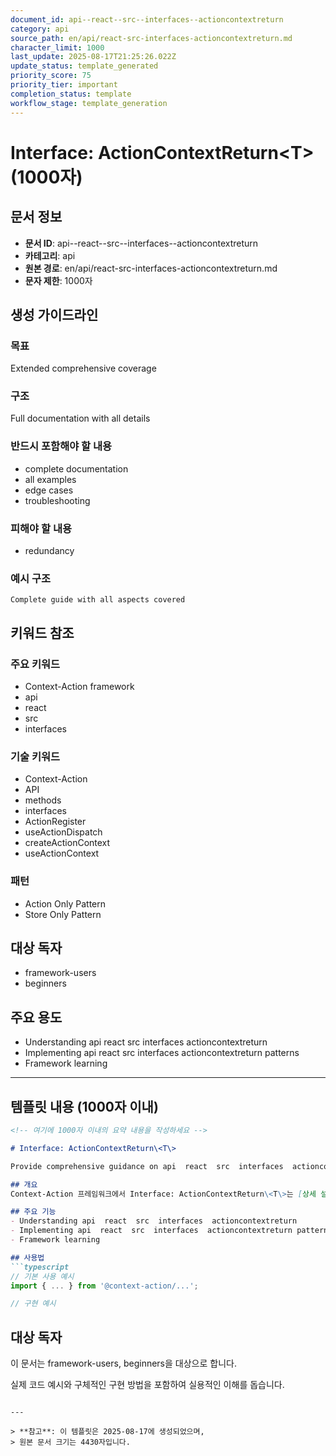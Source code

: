 ```yaml
---
document_id: api--react--src--interfaces--actioncontextreturn
category: api
source_path: en/api/react-src-interfaces-actioncontextreturn.md
character_limit: 1000
last_update: 2025-08-17T21:25:26.022Z
update_status: template_generated
priority_score: 75
priority_tier: important
completion_status: template
workflow_stage: template_generation
---
```


# Interface: ActionContextReturn\<T\> (1000자)

## 문서 정보
- **문서 ID**: api--react--src--interfaces--actioncontextreturn
- **카테고리**: api
- **원본 경로**: en/api/react-src-interfaces-actioncontextreturn.md
- **문자 제한**: 1000자

## 생성 가이드라인

### 목표
Extended comprehensive coverage

### 구조
Full documentation with all details

### 반드시 포함해야 할 내용
- complete documentation
- all examples
- edge cases
- troubleshooting

### 피해야 할 내용  
- redundancy

### 예시 구조
```
Complete guide with all aspects covered
```

## 키워드 참조

### 주요 키워드
- Context-Action framework
- api
- react
- src
- interfaces

### 기술 키워드
- Context-Action
- API
- methods
- interfaces
- ActionRegister
- useActionDispatch
- createActionContext
- useActionContext

### 패턴
- Action Only Pattern
- Store Only Pattern

## 대상 독자
- framework-users
- beginners

## 주요 용도
- Understanding api  react  src  interfaces  actioncontextreturn
- Implementing api  react  src  interfaces  actioncontextreturn patterns
- Framework learning

---

## 템플릿 내용 (1000자 이내)

```markdown
<!-- 여기에 1000자 이내의 요약 내용을 작성하세요 -->

# Interface: ActionContextReturn\<T\>

Provide comprehensive guidance on api  react  src  interfaces  actioncontextreturn

## 개요
Context-Action 프레임워크에서 Interface: ActionContextReturn\<T\>는 [상세 설명]의 역할을 담당합니다.

## 주요 기능
- Understanding api  react  src  interfaces  actioncontextreturn
- Implementing api  react  src  interfaces  actioncontextreturn patterns
- Framework learning

## 사용법
```typescript
// 기본 사용 예시
import { ... } from '@context-action/...';

// 구현 예시
```

## 대상 독자
이 문서는 framework-users, beginners을 대상으로 합니다.

실제 코드 예시와 구체적인 구현 방법을 포함하여 실용적인 이해를 돕습니다.
```

---

> **참고**: 이 템플릿은 2025-08-17에 생성되었으며, 
> 원본 문서 크기는 4430자입니다.
